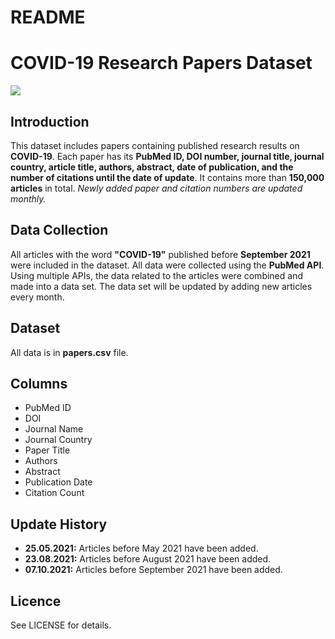 # README

# COVID-19 Research Papers Dataset

![](https://aslan.md/wp-content/uploads/2021/05/Artboard.png)
## Introduction

This dataset includes papers containing published research results on **COVID-19**. Each paper has its **PubMed ID, DOI number, journal title, journal country, article title, authors, abstract, date of publication, and the number of citations until the date of update**. It contains more than **150,000 articles** in total. *Newly added paper and citation numbers are updated monthly.*

## Data Collection

All articles with the word **"COVID-19"** published before **September 2021** were included in the dataset. All data were collected using the **PubMed API**. Using multiple APIs, the data related to the articles were combined and made into a data set. The data set will be updated by adding new articles every month.

## Dataset

All data is in **papers.csv** file.

## Columns

- PubMed ID
- DOI
- Journal Name
- Journal Country
- Paper Title
- Authors
- Abstract
- Publication Date
- Citation Count

## Update History

- **25.05.2021:** Articles before May 2021 have been added.
- **23.08.2021:** Articles before August 2021 have been added.
- **07.10.2021:** Articles before September 2021 have been added.

## Licence

See LICENSE for details.

